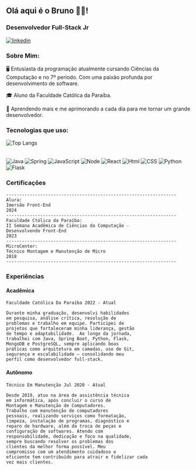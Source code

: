 ## Olá aqui é o Bruno 👋🏽!

### Desenvolvedor Full-Stack Jr

[![linkedin](https://img.shields.io/badge/LinkedIn-0077B5?style=for-the-badge&logo=linkedin&logoColor=white)](https://www.linkedin.com/in/jose-bruno-bispo-parnaiba/)

### Sobre Mim:

🖥️ Entusiasta da programação atualmente 
cursando Ciências da Computação e no 
7º período. Com uma paixão profunda 
por desenvolvimento de software.

🎓 Aluno da Faculdade Católica da Paraíba.

🌱 Aprendendo mais e me aprimorando a cada dia para me tornar um grande desenvolvedor.

### Tecnologias que uso:

![Top Langs](https://github-readme-stats.vercel.app/api/top-langs/?username=JoseBruno2005&layout=compact)


<div style="display: inline_block"><br>
    <img align="center" alt="Java" src="https://img.shields.io/badge/Java-ED8B00?style=for-the-badge&logo=openjdk&logoColor=white">
    <img align="center" alt="Spring" src="https://img.shields.io/badge/Spring-6DB33F?style=for-the-badge&logo=spring&logoColor=white">
    <img align="center" alt="JavaScript" src="https://img.shields.io/badge/JavaScript-F7DF1E?style=for-the-badge&logo=javascript&logoColor=black">
    <img align="center" alt="Node" src="https://img.shields.io/badge/Node.js-43853D?style=for-the-badge&logo=node.js&logoColor=white">
    <img align="center" alt="React" src="https://img.shields.io/badge/React-20232A?style=for-the-badge&logo=react&logoColor=61DAFB">
    <img align="center" alt="Html" src="https://img.shields.io/badge/HTML5-E34F26?style=for-the-badge&logo=html5&logoColor=white">
    <img align="center" alt="CSS" src="https://img.shields.io/badge/CSS3-1572B6?style=for-the-badge&logo=css3&logoColor=white">
    <img align="center" alt="Python" src="https://img.shields.io/badge/Python-14354C?style=for-the-badge&logo=python&logoColor=white">
    <img align="center" alt="Flask" src="https://img.shields.io/badge/Flask-000000?style=for-the-badge&logo=flask&logoColor=white">
</div>

### Certificações
    -----------------------------------------------------------------
    Alura:
    Imersão Front-End
    2024 
    -----------------------------------------------------------------
    Faculdade Ctólica da Paraíba:
    II Semana Acadêmica de Ciências da Computação - 
    Desenvolvendo Front-End
    2023
    -----------------------------------------------------------------
    MicroCenter:
    Técnico Montagem e Manutenção de Micro
    2018
    -----------------------------------------------------------------

### Experiências 
#### Acadêmica
    Faculdade Católica Da Paraíba 2022 - Atual

    Durante minha graduação, desenvolvi habilidades 
    em pesquisa, análise crítica, resolução de 
    problemas e trabalho em equipe. Participei de 
    projetos que fortaleceram minha liderança, gestão 
    de tempo e adaptabilidade.  Ao longo da jornada, 
    trabalhei com Java, Spring Boot, Python, Flask, 
    MongoDB e PostgreSQL, sempre aplicando boas 
    práticas como arquitetura em camadas, uso de Git, 
    segurança e escalabilidade — consolidando meu 
    perfil como desenvolvedor full-stack.

#### Autônomo
    Técnico Em Manutenção Jul 2020 - Atual
    
    Desde 2019, atuo na área de assistência técnica 
    em informática, após concluir o curso de 
    Montagem e Manutenção de Computadores. 
    Trabalho com manutenção de computadores 
    pessoais, realizando serviços como formatação, 
    limpeza, instalação de programas, diagnóstico e 
    reparo de hardware, além da troca de peças e 
    configuração de softwares. Atendo com 
    responsabilidade, dedicação e foco na qualidade, 
    sempre buscando resolver os problemas dos 
    clientes da melhor forma possível. Meu 
    compromisso com um atendimento cuidadoso e 
    eficiente tem contribuído para atrair e fidelizar cada 
    vez mais clientes.
